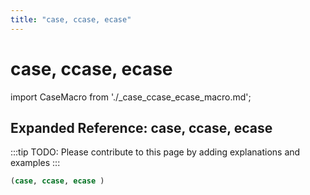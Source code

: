```yaml
---
title: "case, ccase, ecase"
---
```


# case, ccase, ecase

import CaseMacro from './_case_ccase_ecase_macro.md';

<CaseMacro />

## Expanded Reference: case, ccase, ecase

:::tip
TODO: Please contribute to this page by adding explanations and examples
:::

```lisp
(case, ccase, ecase )
```
